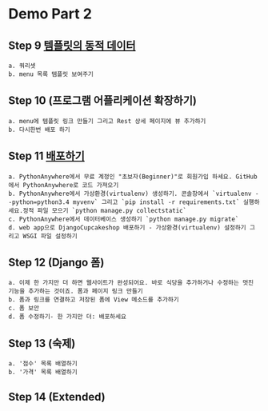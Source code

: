 # Demo Part 2
## Step 9 [템플릿의 동적 데이터](http://tutorial.djangogirls.org/en/dynamic_data_in_templates/#dynamic-data-in-templates)
	a. 쿼리셋
	b. menu 목록 템플릿 보여주기

## Step 10 (프로그램 어플리케이션 확장하기)
	a. menu에 템플릿 링크 만들기 그리고 Rest 상세 페이지에 뷰 추가하기
	b. 다시한번 배포 하기

## Step 11 [배포하기](http://tutorial.djangogirls.org/ko/deploy/#github에서-pythonanywhere로-코드-가져오기)
	a. PythonAnywhere에서 무료 계정인 "초보자(Beginner)"로 회원가입 하세요. GitHub에서 PythonAnywhere로 코드 가져오기
	b. PythonAnywhere에서 가상환경(virtualenv) 생성하기. 콘솔창에서 `virtualenv --python=python3.4 myvenv` 그리고 `pip install -r requirements.txt` 실행하세요.정적 파일 모으기 `python manage.py collectstatic`
	c. PythonAnywhere에서 데이터베이스 생성하기 `python manage.py migrate`
	d. web app으로 DjangoCupcakeshop 배포하기 - 가상환경(virtualenv) 설정하기 그리고 WSGI 파일 설정하기


## Step 12 (Django 폼)
	a. 이제 한 가지만 더 하면 웹사이트가 완성되어요. 바로 식당을 추가하거나 수정하는 멋진 기능을 추가하는 것이죠. 폼과 페이지 링크 만들기
	b. 폼과 링크를 연결하고 저장된 폼에 View 메소드를 추가하기
	c. 폼 보안
	d. 폼 수정하기- 한 가지만 더: 배포하세요

## Step 13 (숙제)
	a. '점수' 목록 배열하기
	b. '가격' 목록 배열하기

## Step 14 (Extended)





